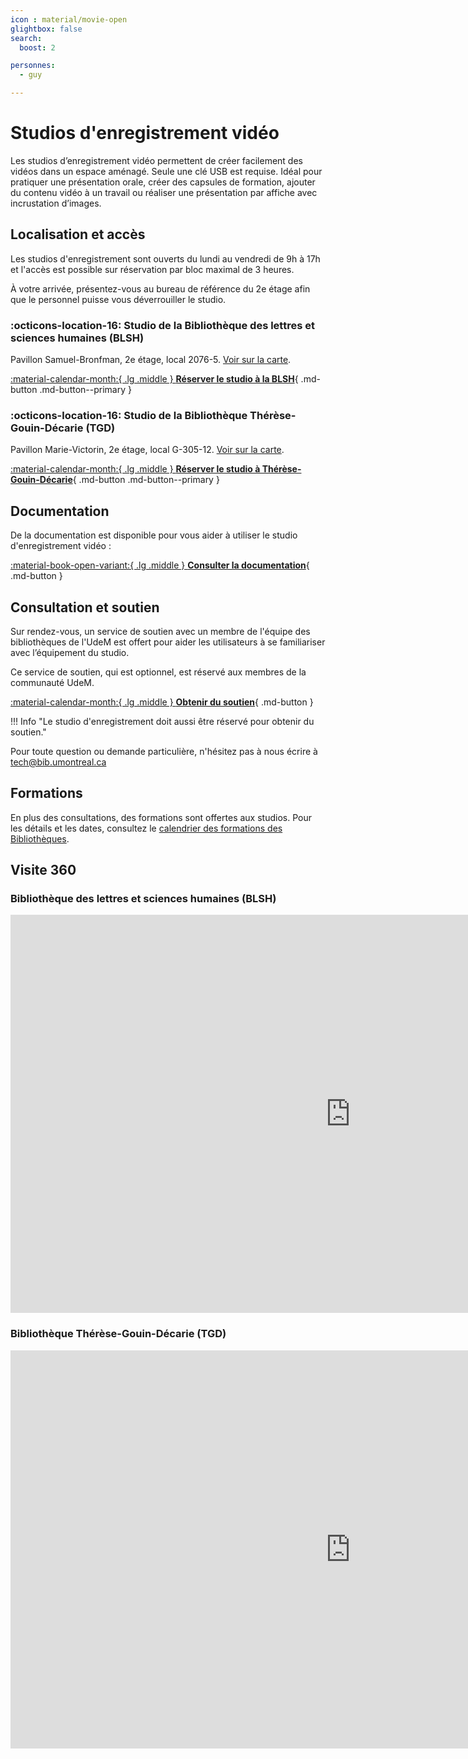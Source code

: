 ```yaml
---
icon : material/movie-open
glightbox: false
search:
  boost: 2

personnes:
  - guy

---
```


# Studios d'enregistrement vidéo

Les studios d’enregistrement vidéo permettent de créer facilement des vidéos dans un espace aménagé. Seule une clé USB est requise. Idéal pour pratiquer une présentation orale, créer des capsules de formation, ajouter du contenu vidéo à un travail ou réaliser une présentation par affiche avec incrustation d’images.

## Localisation et accès

Les studios d'enregistrement sont ouverts du lundi au vendredi de 9h à 17h et l'accès est possible sur réservation par bloc maximal de 3 heures.

À votre arrivée, présentez-vous au bureau de référence du 2e étage afin que le personnel puisse vous déverrouiller le studio.

### :octicons-location-16: Studio de la Bibliothèque des lettres et sciences humaines (BLSH)
Pavillon Samuel-Bronfman, 2e étage, local 2076-5. [Voir sur la carte](https://maps.app.goo.gl/6HsLMAxoBWpQZgcD8).

[:material-calendar-month:{ .lg .middle } **Réserver le studio à la BLSH**](https://calendrier.bib.umontreal.ca/space/21911){ .md-button .md-button--primary }

### :octicons-location-16: Studio de la Bibliothèque Thérèse-Gouin-Décarie (TGD)
Pavillon Marie-Victorin, 2e étage, local G-305-12. [Voir sur la carte](https://maps.app.goo.gl/t8GE4RdMBEJiHJtd8).

[:material-calendar-month:{ .lg .middle } **Réserver le studio à Thérèse-Gouin-Décarie**](https://calendrier.bib.umontreal.ca/space/27038){ .md-button .md-button--primary }

## Documentation

De la documentation est disponible pour vous aider à utiliser le studio d'enregistrement vidéo :

[:material-book-open-variant:{ .lg .middle } **Consulter la documentation**](../medias/video/guide-video.md){ .md-button  }

## Consultation et soutien

Sur rendez-vous, un service de soutien avec un membre de l'équipe des bibliothèques de l'UdeM est offert pour aider les utilisateurs à se familiariser avec l’équipement du studio.

Ce service de soutien, qui est optionnel, est réservé aux membres de la communauté UdeM.

[:material-calendar-month:{ .lg .middle } **Obtenir du soutien**](https://outlook.office365.com/owa/calendar/StudiodenregistrementdeBLSHTGD@Udemontreal.onmicrosoft.com/bookings/?skipRedirect=1){ .md-button }

!!! Info "Le studio d'enregistrement doit aussi être réservé pour obtenir du soutien."

Pour toute question ou demande particulière, n'hésitez pas à nous écrire à tech@bib.umontreal.ca

## Formations
En plus des consultations, des formations sont offertes aux studios. Pour les détails et les dates, consultez le [calendrier des formations des Bibliothèques](https://bib.umontreal.ca/formations/calendrier).

## Visite 360

### Bibliothèque des lettres et sciences humaines (BLSH)

<iframe src="https://bibumontreal.h5p.com/content/1292280056091824628/embed" aria-label="BLSH - Studio d'enregistrement vidéo" width="1088" height="637" frameborder="0" allowfullscreen="allowfullscreen" allow="autoplay *; geolocation *; microphone *; camera *; midi *; encrypted-media *"></iframe><script src="https://bibumontreal.h5p.com/js/h5p-resizer.js" charset="UTF-8"></script>

### Bibliothèque Thérèse-Gouin-Décarie (TGD)

<iframe src="https://bibumontreal.h5p.com/content/1292270591587691388/embed" aria-label="Bibliothèque Thérèse-Gouin-Décarie - Studio d'enregistrement vidéo" width="1088" height="637" frameborder="0" allowfullscreen="allowfullscreen" allow="autoplay *; geolocation *; microphone *; camera *; midi *; encrypted-media *"></iframe><script src="https://bibumontreal.h5p.com/js/h5p-resizer.js" charset="UTF-8"></script>


